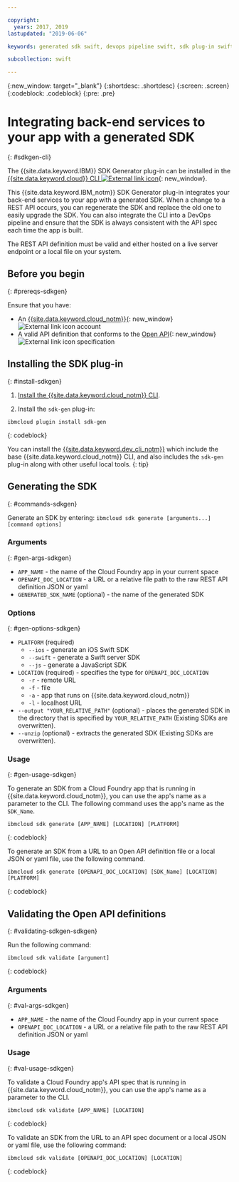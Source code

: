 ```yaml
---

copyright:
  years: 2017, 2019
lastupdated: "2019-06-06"

keywords: generated sdk swift, devops pipeline swift, sdk plug-in swift, open api swift, sdkgen swift, ibmcloud sdk swift, swift backend service

subcollection: swift

---
```


{:new_window: target="_blank"}
{:shortdesc: .shortdesc}
{:screen: .screen}
{:codeblock: .codeblock}
{:pre: .pre}

# Integrating back-end services to your app with a generated SDK
{: #sdkgen-cli}

The {{site.data.keyword.IBM}} SDK Generator plug-in can be installed in the [{{site.data.keyword.cloud}} CLI ![External link icon](../../icons/launch-glyph.svg "External link icon")](/docs/cli?topic=cloud-cli-ibmcloud-cli){: new_window}.

This {{site.data.keyword.IBM_notm}} SDK Generator plug-in integrates your back-end services to your app with a generated SDK. When a change to a REST API occurs, you can regenerate the SDK and replace the old one to easily upgrade the SDK. You can also integrate the CLI into a DevOps pipeline and ensure that the SDK is always consistent with the API spec each time the app is built.

The REST API definition must be valid and either hosted on a live server endpoint or a local file on your system.

## Before you begin
{: #prereqs-sdkgen}

Ensure that you have:

* An [{{site.data.keyword.cloud_notm}}](https://{DomainName}){: new_window} ![External link icon](../../icons/launch-glyph.svg "External link icon") account
* A valid API definition that conforms to the [Open API](https://www.openapis.org/){: new_window} ![External link icon](../../icons/launch-glyph.svg "External link icon") specification

## Installing the SDK plug-in
{: #install-sdkgen}

1. [Install the {{site.data.keyword.cloud_notm}} CLI](/docs/cli?topic=cloud-cli-install-ibmcloud-cli#install-ibmcloud-cli).

2. Install the `sdk-gen` plug-in:
  ```
  ibmcloud plugin install sdk-gen
  ```
  {: codeblock}

You can install the [{{site.data.keyword.dev_cli_notm}}](/docs/cli?topic=cloud-cli-ibmcloud-cli#install_plug-in) which include the base {{site.data.keyword.cloud_notm}} CLI, and also includes the `sdk-gen` plug-in along with other useful local tools.
{: tip}

## Generating the SDK
{: #commands-sdkgen}

Generate an SDK by entering: `ibmcloud sdk generate [arguments...] [command options]`

### Arguments
{: #gen-args-sdkgen}

* `APP_NAME` - the name of the Cloud Foundry app in your current space
* `OPENAPI_DOC_LOCATION` - a URL or a relative file path to the raw REST API definition JSON or yaml
* `GENERATED_SDK_NAME` (optional) - the name of the generated SDK

### Options
{: #gen-options-sdkgen}

* `PLATFORM` (required)
   * `--ios` - generate an iOS Swift SDK
   * `--swift` - generate a Swift server SDK
   * `--js` - generate a JavaScript SDK
* `LOCATION` (required) - specifies the type for `OPENAPI_DOC_LOCATION`
   * `-r` - remote URL
   * `-f` - file
   * `-a` - app that runs on {{site.data.keyword.cloud_notm}}
   * `-l` - localhost URL
* `--output "YOUR_RELATIVE_PATH"` (optional) - places the generated SDK in the directory that is specified by `YOUR_RELATIVE_PATH` (Existing SDKs are overwritten).
* `--unzip` (optional) - extracts the generated SDK (Existing SDKs are overwritten).

### Usage
{: #gen-usage-sdkgen}

To generate an SDK from a Cloud Foundry app that is running in {{site.data.keyword.cloud_notm}}, you can use the app's name as a parameter to the CLI. The following command uses the app's name as the `SDK_Name`.

```
ibmcloud sdk generate [APP_NAME] [LOCATION] [PLATFORM]
```
{: codeblock}

To generate an SDK from a URL to an Open API definition file or a local JSON or yaml file, use the following command.

```
ibmcloud sdk generate [OPENAPI_DOC_LOCATION] [SDK_Name] [LOCATION] [PLATFORM]
```
{: codeblock}

## Validating the Open API definitions
{: #validating-sdkgen-sdkgen}

Run the following command:
```
ibmcloud sdk validate [argument]
```
{: codeblock}

### Arguments
{: #val-args-sdkgen}

* `APP_NAME` - the name of the Cloud Foundry app in your current space
* `OPENAPI_DOC_LOCATION` - a URL or a relative file path to the raw REST API definition JSON or yaml

### Usage
{: #val-usage-sdkgen}

To validate a Cloud Foundry app's API spec that is running in {{site.data.keyword.cloud_notm}}, you can use the app's name as a parameter to the CLI.
```
ibmcloud sdk validate [APP_NAME] [LOCATION]
```
{: codeblock}

To validate an SDK from the URL to an API spec document or a local JSON or yaml file, use the following command:
```
ibmcloud sdk validate [OPENAPI_DOC_LOCATION] [LOCATION]
```
{: codeblock}
